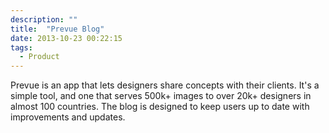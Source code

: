 ```yaml
---
description: ""
title:  "Prevue Blog"
date: 2013-10-23 00:22:15
tags:
  - Product
---
```


Prevue is an app that lets designers share concepts with their clients. It's a simple tool, and one that serves 500k+ images to over 20k+ designers in almost 100 countries. The blog is designed to keep users up to date with improvements and updates.